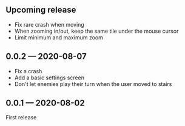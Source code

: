 ## Upcoming release

* Fix rare crash when moving
* When zooming in/out, keep the same tile under the mouse cursor
* Limit minimum and maximum zoom

## 0.0.2 — 2020-08-07

* Fix a crash
* Add a basic settings screen
* Don't let enemies play their turn when the user moved to stairs

## 0.0.1 — 2020-08-02

First release
